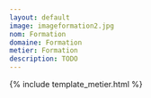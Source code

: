 ```yaml
---
layout: default
image: imageformation2.jpg
nom: Formation
domaine: Formation
metier: Formation
description: TODO
---
```

{% include template_metier.html %}